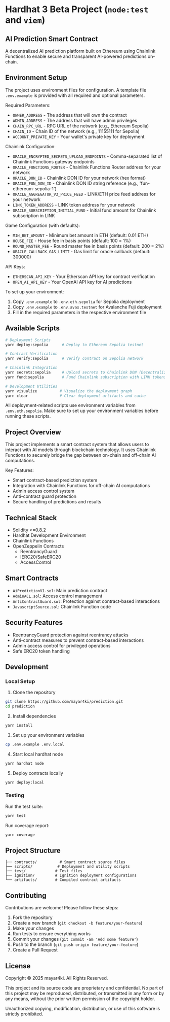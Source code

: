
# Hardhat 3 Beta Project (`node:test` and `viem`)

## AI Prediction Smart Contract
A decentralized AI prediction platform built on Ethereum using Chainlink Functions to enable secure and transparent AI-powered predictions on-chain.

## Environment Setup

The project uses environment files for configuration. A template file `.env.example` is provided with all required and optional parameters.

Required Parameters:
- `OWNER_ADDRESS` - The address that will own the contract
- `ADMIN_ADDRESS` - The address that will have admin privileges
- `CHAIN_RPC_URL` - RPC URL of the network (e.g., Ethereum Sepolia)
- `CHAIN_ID` - Chain ID of the network (e.g., 11155111 for Sepolia)
- `ACCOUNT_PRIVATE_KEY` - Your wallet's private key for deployment

Chainlink Configuration:
- `ORACLE_ENCRYPTED_SECRETS_UPLOAD_ENDPOINTS` - Comma-separated list of Chainlink Functions gateway endpoints
- `ORACLE_FUNCTIONS_ROUTER` - Chainlink Functions Router address for your network
- `ORACLE_DON_ID` - Chainlink DON ID for your network (hex format)
- `ORACLE_FUN_DON_ID` - Chainlink DON ID string reference (e.g., 'fun-ethereum-sepolia-1')
- `ORACLE_AGGREGATOR_V3_PRICE_FEED` - LINK/ETH price feed address for your network
- `LINK_TOKEN_ADDRESS` - LINK token address for your network
- `ORACLE_SUBSCRIPTION_INITIAL_FUND` - Initial fund amount for Chainlink subscription in LINK

Game Configuration (with defaults):
- `MIN_BET_AMOUNT` - Minimum bet amount in ETH (default: 0.01 ETH)
- `HOUSE_FEE` - House fee in basis points (default: 100 = 1%)
- `ROUND_MASTER_FEE` - Round master fee in basis points (default: 200 = 2%)
- `ORACLE_CALLBACK_GAS_LIMIT` - Gas limit for oracle callback (default: 300000)

API Keys:
- `ETHERSCAN_API_KEY` - Your Etherscan API key for contract verification
- `OPEN_AI_API_KEY` - Your OpenAI API key for AI predictions

To set up your environment:
1. Copy `.env.example` to `.env.eth.sepolia` for Sepolia deployment
2. Copy `.env.example` to `.env.avax.testnet` for Avalanche Fuji deployment
3. Fill in the required parameters in the respective environment file

## Available Scripts

```bash
# Deployment Scripts
yarn deploy:sepolia      # Deploy to Ethereum Sepolia testnet

# Contract Verification
yarn verify:sepolia      # Verify contract on Sepolia network

# Chainlink Integration
yarn secrets:sepolia     # Upload secrets to Chainlink DON (Decentralized Oracle Network)
yarn fund:sepolia        # Fund Chainlink subscription with LINK tokens

# Development Utilities
yarn visualize          # Visualize the deployment graph
yarn clear              # Clear deployment artifacts and cache
```

All deployment-related scripts use environment variables from `.env.eth.sepolia`. Make sure to set up your environment variables before running these scripts.

## Project Overview

This project implements a smart contract system that allows users to interact with AI models through blockchain technology. It uses Chainlink Functions to securely bridge the gap between on-chain and off-chain AI computations.

Key Features:
- Smart contract-based prediction system
- Integration with Chainlink Functions for off-chain AI computations
- Admin access control system
- Anti-contract guard protection
- Secure handling of predictions and results

## Technical Stack

- Solidity >=0.8.2
- Hardhat Development Environment
- Chainlink Functions
- OpenZeppelin Contracts
  - ReentrancyGuard
  - IERC20/SafeERC20
  - AccessControl

## Smart Contracts

- `AiPredictionV1.sol`: Main prediction contract
- `AdminACL.sol`: Access control management
- `AntiContractGuard.sol`: Protection against contract-based interactions
- `JavascriptSource.sol`: Chainlink Function code

## Security Features

- ReentrancyGuard protection against reentrancy attacks
- Anti-contract measures to prevent contract-based interactions
- Admin access control for privileged operations
- Safe ERC20 token handling

## Development

### Local Setup

1. Clone the repository
```bash
git clone https://github.com/mayar4ki/prediction.git
cd prediction
```

2. Install dependencies
```bash
yarn install
```

3. Set up your environment variables
```bash
cp .env.example .env.local
```

4. Start local hardhat node
```bash
yarn hardhat node
```

5. Deploy contracts locally
```bash
yarn deploy:local
```

### Testing

Run the test suite:
```bash
yarn test
```

Run coverage report:
```bash
yarn coverage
```

## Project Structure

```
├── contracts/          # Smart contract source files
├── scripts/           # Deployment and utility scripts
├── test/             # Test files
├── ignition/         # Ignition deployment configurations
└── artifacts/        # Compiled contract artifacts
```

## Contributing

Contributions are welcome! Please follow these steps:

1. Fork the repository
2. Create a new branch (`git checkout -b feature/your-feature`)
3. Make your changes
4. Run tests to ensure everything works
5. Commit your changes (`git commit -am 'Add some feature'`)
6. Push to the branch (`git push origin feature/your-feature`)
7. Create a Pull Request

## License

Copyright © 2025 mayar4ki. All Rights Reserved.

This project and its source code are proprietary and confidential. No part of this project may be reproduced, distributed, or transmitted in any form or by any means, without the prior written permission of the copyright holder.

Unauthorized copying, modification, distribution, or use of this software is strictly prohibited.
